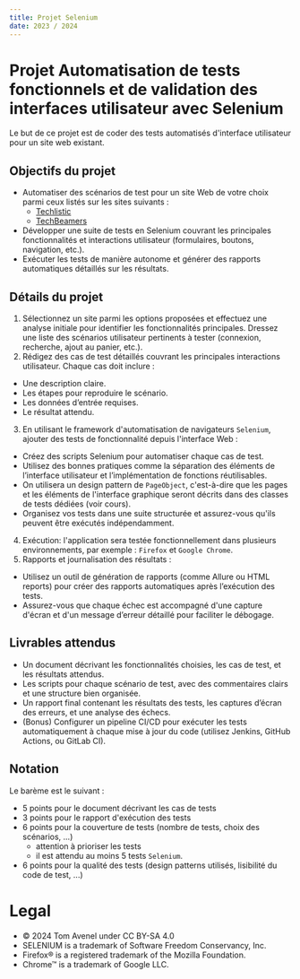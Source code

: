 ```yaml
---
title: Projet Selenium
date: 2023 / 2024
---
```


# Projet Automatisation de tests fonctionnels et de validation des interfaces utilisateur avec Selenium

Le but de ce projet est de coder des tests automatisés d'interface utilisateur pour un site web existant.

## Objectifs du projet

- Automatiser des scénarios de test pour un site Web de votre choix parmi ceux listés sur les sites suivants :
  - [Techlistic](https://www.techlistic.com/2020/07/automation-testing-demo-websites.html)
  - [TechBeamers](https://techbeamers.com/websites-to-practice-selenium-webdriver-online/)
- Développer une suite de tests en Selenium couvrant les principales fonctionnalités et interactions utilisateur (formulaires, boutons, navigation, etc.).
- Exécuter les tests de manière autonome et générer des rapports automatiques détaillés sur les résultats.

## Détails du projet

1. Sélectionnez un site parmi les options proposées et effectuez une analyse initiale pour identifier les fonctionnalités principales. Dressez une liste des scénarios utilisateur pertinents à tester (connexion, recherche, ajout au panier, etc.).
2. Rédigez des cas de test détaillés couvrant les principales interactions utilisateur. Chaque cas doit inclure :
  - Une description claire.
  - Les étapes pour reproduire le scénario.
  - Les données d’entrée requises.
  - Le résultat attendu.
3. En utilisant le framework d'automatisation de navigateurs `Selenium`, ajouter des tests de fonctionnalité depuis l'interface Web :
  - Créez des scripts Selenium pour automatiser chaque cas de test.
  - Utilisez des bonnes pratiques comme la séparation des éléments de l’interface utilisateur et l’implémentation de fonctions réutilisables.
  - On utilisera un design pattern de `PageObject`, c'est-à-dire que les pages et les éléments de l'interface graphique seront décrits dans des classes de tests dédiées (voir cours).
  - Organisez vos tests dans une suite structurée et assurez-vous qu'ils peuvent être exécutés indépendamment.
4. Exécution: l'application sera testée fonctionnellement dans plusieurs environnements, par exemple : `Firefox` et `Google Chrome`.
5. Rapports et journalisation des résultats :
  - Utilisez un outil de génération de rapports (comme Allure ou HTML reports) pour créer des rapports automatiques après l’exécution des tests.
  - Assurez-vous que chaque échec est accompagné d'une capture d'écran et d'un message d’erreur détaillé pour faciliter le débogage.

## Livrables attendus

- Un document décrivant les fonctionnalités choisies, les cas de test, et les résultats attendus.
- Les scripts pour chaque scénario de test, avec des commentaires clairs et une structure bien organisée.
- Un rapport final contenant les résultats des tests, les captures d’écran des erreurs, et une analyse des échecs.
- (Bonus) Configurer un pipeline CI/CD pour exécuter les tests automatiquement à chaque mise à jour du code (utilisez Jenkins, GitHub Actions, ou GitLab CI).

## Notation

Le barème est le suivant :

- 5 points pour le document décrivant les cas de tests
- 3 points pour le rapport d'exécution des tests
- 6 points pour la couverture de tests (nombre de tests, choix des scénarios, ...)
  - attention à prioriser les tests
  - il est attendu au moins 5 tests `Selenium`.
- 6 points pour la qualité des tests (design patterns utilisés, lisibilité du code de test, ...)

# Legal

- © 2024 Tom Avenel under CC  BY-SA 4.0
- SELENIUM is a trademark of Software Freedom Conservancy, Inc.
- Firefox® is a registered trademark of the Mozilla Foundation.
- Chrome™ is a trademark of Google LLC.


